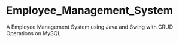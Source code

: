 # Employee_Management_System
A Employee Management System using Java and Swing with CRUD Operations on MySQL
